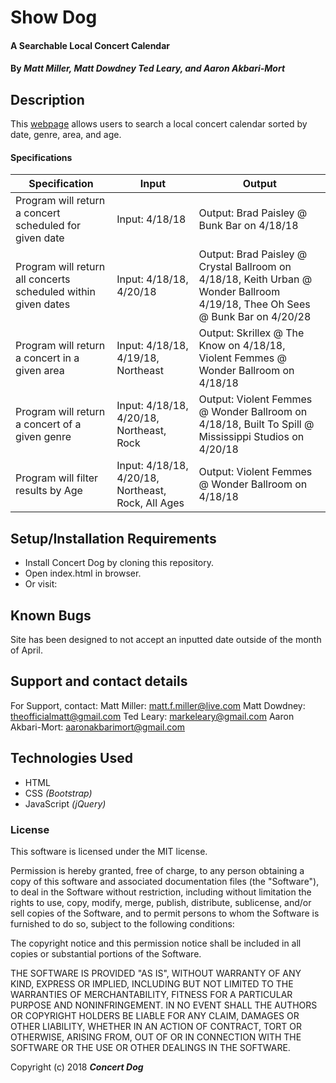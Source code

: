 # Show Dog

#### A Searchable Local Concert Calendar

#### By _**Matt Miller, Matt Dowdney Ted Leary, and Aaron Akbari-Mort**_

## Description

This <a href="https://mattfmiller.github.io/event-finder/">webpage</a> allows users to search a local concert calendar sorted by date, genre, area, and age.

#### Specifications

| Specification | Input | Output |
| --- | --- | --- |
| Program will return a concert scheduled for given date | Input: 4/18/18 | Output: Brad Paisley @ Bunk Bar on 4/18/18 |
| Program will return all concerts scheduled within given dates | Input: 4/18/18, 4/20/18 | Output: Brad Paisley @ Crystal Ballroom on 4/18/18, Keith Urban @ Wonder Ballroom 4/19/18, Thee Oh Sees @ Bunk Bar on 4/20/28 |
| Program will return a concert in a given area | Input: 4/18/18, 4/19/18, Northeast | Output: Skrillex @ The Know on 4/18/18, Violent Femmes @ Wonder Ballroom on 4/18/18 |
| Program will return a concert of a given genre | Input: 4/18/18, 4/20/18, Northeast, Rock | Output: Violent Femmes @ Wonder Ballroom on 4/18/18, Built To Spill @ Mississippi Studios on 4/20/18|
| Program will filter results by Age  | Input: 4/18/18, 4/20/18, Northeast, Rock, All Ages | Output: Violent Femmes @ Wonder Ballroom on 4/18/18|


## Setup/Installation Requirements

* Install Concert Dog by cloning this repository.
* Open index.html in browser.
* Or visit:


## Known Bugs

Site has been designed to not accept an inputted date outside of the month of April.

## Support and contact details

For Support, contact:
Matt Miller: matt.f.miller@live.com
Matt Dowdney: theofficialmatt@gmail.com
Ted Leary: markeleary@gmail.com
Aaron Akbari-Mort: aaronakbarimort@gmail.com

## Technologies Used

* HTML
* CSS _(Bootstrap)_
* JavaScript _(jQuery)_

### License

This software is licensed under the MIT license.

Permission is hereby granted, free of charge, to any person obtaining a copy of this software and associated documentation files (the "Software"), to deal in the Software without restriction, including without limitation the rights to use, copy, modify, merge, publish, distribute, sublicense, and/or sell copies of the Software, and to permit persons to whom the Software is furnished to do so, subject to the following conditions:

The copyright notice and this permission notice shall be included in all copies or substantial portions of the Software.

THE SOFTWARE IS PROVIDED "AS IS", WITHOUT WARRANTY OF ANY KIND, EXPRESS OR IMPLIED, INCLUDING BUT NOT LIMITED TO THE WARRANTIES OF MERCHANTABILITY, FITNESS FOR A PARTICULAR PURPOSE AND NONINFRINGEMENT. IN NO EVENT SHALL THE AUTHORS OR COPYRIGHT HOLDERS BE LIABLE FOR ANY CLAIM, DAMAGES OR OTHER LIABILITY, WHETHER IN AN ACTION OF CONTRACT, TORT OR OTHERWISE, ARISING FROM, OUT OF OR IN CONNECTION WITH THE SOFTWARE OR THE USE OR OTHER DEALINGS IN THE SOFTWARE.

Copyright (c) 2018 **_Concert Dog_**
